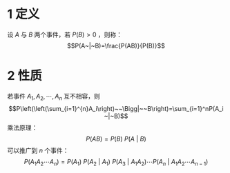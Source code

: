 # 1 定义
设 $A$ 与 $B$ 两个事件，若 $P(B)>0$ ，则称：$$P(A~|~B)=\frac{P(AB)}{P(B)}$$ 
# 2 性质
若事件 $A_1,A_2,\cdots,A_n$ 互不相容，则 $$P\left(\left(\sum_{i=1}^{n}A_i\right)~~\Bigg|~~B\right)=\sum_{i=1}^nP(A_i~|~B)$$ 
乘法原理：$$P(AB)=P(B)~P(A~|~B)$$
可以推广到 $n$ 个事件：$$P(A_1A_2\cdots A_n)=P(A_1)~P(A_2~|~A_1)~P(A_3~|~A_1A_2)\cdots P(A_n~|~A_1A_2\cdots A_{n-1})$$

